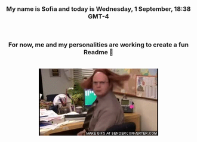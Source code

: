 


<div align="center">
<h3 >My name is Sofia and today is Wednesday, 1 September, 18:38 GMT-4</h3><br>
<h3 >For now, me and my personalities are working to create a fun Readme 👋
</h3><br>
<img src='img/dwight.gif' alt='working...'/>
</div>

